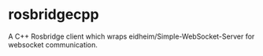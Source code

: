 # rosbridgecpp
A C++ Rosbridge client which wraps eidheim/Simple-WebSocket-Server for websocket communication. 
